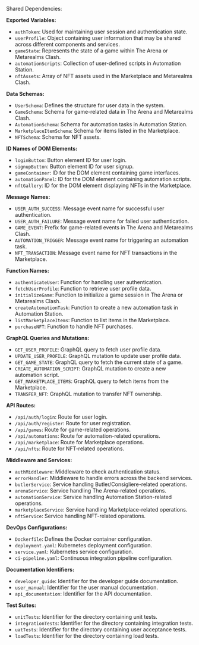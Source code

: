 Shared Dependencies:

**Exported Variables:**
- `authToken`: Used for maintaining user session and authentication state.
- `userProfile`: Object containing user information that may be shared across different components and services.
- `gameState`: Represents the state of a game within The Arena or Metarealms Clash.
- `automationScripts`: Collection of user-defined scripts in Automation Station.
- `nftAssets`: Array of NFT assets used in the Marketplace and Metarealms Clash.

**Data Schemas:**
- `UserSchema`: Defines the structure for user data in the system.
- `GameSchema`: Schema for game-related data in The Arena and Metarealms Clash.
- `AutomationSchema`: Schema for automation tasks in Automation Station.
- `MarketplaceItemSchema`: Schema for items listed in the Marketplace.
- `NFTSchema`: Schema for NFT assets.

**ID Names of DOM Elements:**
- `loginButton`: Button element ID for user login.
- `signupButton`: Button element ID for user signup.
- `gameContainer`: ID for the DOM element containing game interfaces.
- `automationPanel`: ID for the DOM element containing automation scripts.
- `nftGallery`: ID for the DOM element displaying NFTs in the Marketplace.

**Message Names:**
- `USER_AUTH_SUCCESS`: Message event name for successful user authentication.
- `USER_AUTH_FAILURE`: Message event name for failed user authentication.
- `GAME_EVENT`: Prefix for game-related events in The Arena and Metarealms Clash.
- `AUTOMATION_TRIGGER`: Message event name for triggering an automation task.
- `NFT_TRANSACTION`: Message event name for NFT transactions in the Marketplace.

**Function Names:**
- `authenticateUser`: Function for handling user authentication.
- `fetchUserProfile`: Function to retrieve user profile data.
- `initializeGame`: Function to initialize a game session in The Arena or Metarealms Clash.
- `createAutomationTask`: Function to create a new automation task in Automation Station.
- `listMarketplaceItems`: Function to list items in the Marketplace.
- `purchaseNFT`: Function to handle NFT purchases.

**GraphQL Queries and Mutations:**
- `GET_USER_PROFILE`: GraphQL query to fetch user profile data.
- `UPDATE_USER_PROFILE`: GraphQL mutation to update user profile data.
- `GET_GAME_STATE`: GraphQL query to fetch the current state of a game.
- `CREATE_AUTOMATION_SCRIPT`: GraphQL mutation to create a new automation script.
- `GET_MARKETPLACE_ITEMS`: GraphQL query to fetch items from the Marketplace.
- `TRANSFER_NFT`: GraphQL mutation to transfer NFT ownership.

**API Routes:**
- `/api/auth/login`: Route for user login.
- `/api/auth/register`: Route for user registration.
- `/api/games`: Route for game-related operations.
- `/api/automations`: Route for automation-related operations.
- `/api/marketplace`: Route for Marketplace operations.
- `/api/nfts`: Route for NFT-related operations.

**Middleware and Services:**
- `authMiddleware`: Middleware to check authentication status.
- `errorHandler`: Middleware to handle errors across the backend services.
- `butlerService`: Service handling Butler/Consigliere-related operations.
- `arenaService`: Service handling The Arena-related operations.
- `automationService`: Service handling Automation Station-related operations.
- `marketplaceService`: Service handling Marketplace-related operations.
- `nftService`: Service handling NFT-related operations.

**DevOps Configurations:**
- `Dockerfile`: Defines the Docker container configuration.
- `deployment.yaml`: Kubernetes deployment configuration.
- `service.yaml`: Kubernetes service configuration.
- `ci-pipeline.yaml`: Continuous integration pipeline configuration.

**Documentation Identifiers:**
- `developer_guide`: Identifier for the developer guide documentation.
- `user_manual`: Identifier for the user manual documentation.
- `api_documentation`: Identifier for the API documentation.

**Test Suites:**
- `unitTests`: Identifier for the directory containing unit tests.
- `integrationTests`: Identifier for the directory containing integration tests.
- `uatTests`: Identifier for the directory containing user acceptance tests.
- `loadTests`: Identifier for the directory containing load tests.